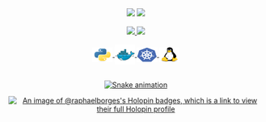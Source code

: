 <div align="center">
  <a href="http://twitter.com/RaphaNBorges" target="_blank" rel="noopener noreferrer"><img src="https://img.shields.io/twitter/follow/RaphaNBorges?label=Twitter&logo=twitter&style=for-the-badge"></a>
  <a target='_blank' href="https://linkedin.com/in/raphael-do-nascimento-borges/" target="_blank" rel="noopener noreferrer"><img src="https://img.shields.io/badge/LinkedIn-0077B5?style=for-the-badge&logo=linkedin&logoColor=white"></a>
</div>
<br>
<div align="center">
  <a href="https://github.com/Rapha-Borges">
  <img height="180em" src="https://github-readme-stats-nine-jet-53.vercel.app/api/?username=Rapha-Borges&show_icons=true&theme=dark&include_all_commits=true&count_private=true"/>
  <img height="180em" src="https://github-readme-stats-nine-jet-53.vercel.app/api/top-langs/?username=Rapha-Borges&layout=compact&langs_count=7&theme=dark"/>
</div>
<br>
<div style="display: inline_block" align="center">
  <img align="center" alt="Python" height="30" width="40" src="https://raw.githubusercontent.com/devicons/devicon/master/icons/python/python-original.svg">
  <img align="center" alt="Docker" height="40" width="40" src="https://github.com/devicons/devicon/blob/master/icons/docker/docker-original.svg">
  <img align="center" alt="Kubernetes" height="30" width="40" src="https://github.com/devicons/devicon/blob/master/icons/kubernetes/kubernetes-plain.svg">
  <img align="center" alt="Linux" height="30" width="40" src="https://github.com/devicons/devicon/blob/master/icons/linux/linux-original.svg">
</div>
<br>
<div align="center">
  
  ![Snake animation](https://github.com/Rapha-Borges/Rapha-Borges/blob/output/github-contribution-grid-snake.svg)

  [![An image of @raphaelborges's Holopin badges, which is a link to view their full Holopin profile](https://holopin.me/raphaelborges)](https://holopin.io/@raphaelborges)
  
</div>
